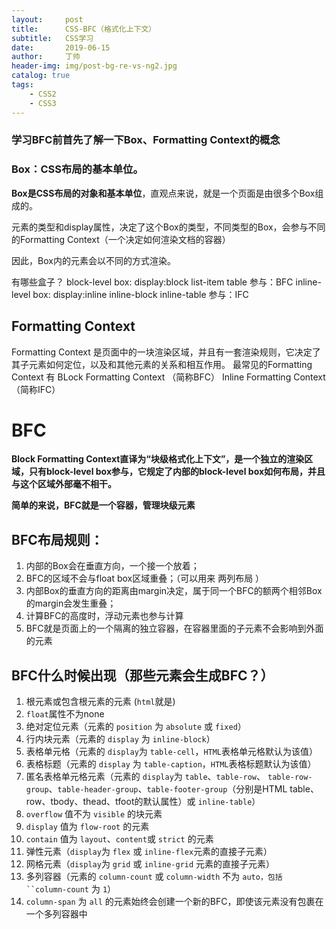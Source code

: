 ```yaml
---
layout:     post
title:      CSS-BFC（格式化上下文）
subtitle:   CSS学习
date:       2019-06-15
author:     丁帅
header-img: img/post-bg-re-vs-ng2.jpg
catalog: true
tags:
    - CSS2
	- CSS3
---
```

### 学习BFC前首先了解一下Box、Formatting Context的概念
### Box：CSS布局的基本单位。
**Box是CSS布局的对象和基本单位**，直观点来说，就是一个页面是由很多个Box组成的。

元素的类型和display属性，决定了这个Box的类型，不同类型的Box，会参与不同的Formatting Context（一个决定如何渲染文档的容器）

因此，Box内的元素会以不同的方式渲染。

有哪些盒子？
	block-level box:	display:block list-item table				参与：BFC
	inline-level box:	display:inline inline-block inline-table	参与：IFC

## Formatting Context	
Formatting Context	是页面中的一块渲染区域，并且有一套渲染规则，它决定了其子元素如何定位，以及和其他元素的关系和相互作用。
最常见的Formatting Context	有 BLock Formatting Context	（简称BFC）
										   				Inline Formatting Context	 （简称IFC）

# BFC 
**Block Formatting Context直译为“块级格式化上下文”，是一个独立的渲染区域，只有block-level box参与，它规定了内部的block-level box如何布局，并且与这个区域外部毫不相干。**

**简单的来说，BFC就是一个容器，管理块级元素**

## BFC布局规则：
1. 内部的Box会在垂直方向，一个接一个放着；
2. BFC的区域不会与float box区域重叠；（可以用来 两列布局 ）
3. 内部Box的垂直方向的距离由margin决定，属于同一个BFC的额两个相邻Box的margin会发生重叠；
4. 计算BFC的高度时，浮动元素也参与计算
5. BFC就是页面上的一个隔离的独立容器，在容器里面的子元素不会影响到外面的元素
## BFC什么时候出现（那些元素会生成BFC？）
1. 根元素或包含根元素的元素 (`html`就是)
2. `float`属性不为none
3. 绝对定位元素（元素的 `position` 为 `absolute` 或 `fixed`）
4. 行内块元素（元素的 `display` 为 `inline-block`）
5. 表格单元格（元素的 `display`为 `table-cell`，`HTML`表格单元格默认为该值）
6. 表格标题（元素的 `display` 为 `table-caption`，`HTML`表格标题默认为该值）
7. 匿名表格单元格元素（元素的 `display`为 `table`、`table-row`、 `table-row-group`、`table-header-group`、`table-footer-group`（分别是HTML table、row、tbody、thead、tfoot的默认属性）或 `inline-table`）
8. `overflow` 值不为 `visible` 的块元素
9. `display` 值为 `flow-root` 的元素
10. `contain` 值为 `layout`、`content`或 `strict` 的元素
11. 弹性元素（`display`为 `flex` 或 `inline-flex`元素的直接子元素）
12. 网格元素（`display`为 `grid` 或 `inline-grid` 元素的直接子元素）
13. 多列容器（元素的 `column-count` 或 `column-width` 不为 `auto，包括 ``column-count` 为 `1`）
14. `column-span` 为 `all` 的元素始终会创建一个新的BFC，即使该元素没有包裹在一个多列容器中